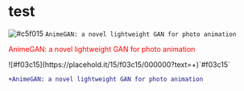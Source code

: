 # test  
![#c5f015](https://placehold.it/15/c5f015/000000?text=+) `AnimeGAN: a novel lightweight GAN for photo animation`    
<p style="color:red"> AnimeGAN: a novel lightweight GAN for photo animation </p>  
![#f03c15](https://placehold.it/15/f03c15/000000?text=+)`#f03c15`  
  
  
```diff  
+AnimeGAN: a novel lightweight GAN for photo animation  

```  
